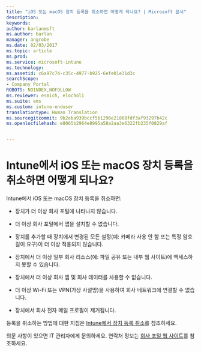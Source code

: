 ```yaml
---
title: "iOS 또는 macOS 장치 등록을 취소하면 어떻게 되나요? | Microsoft 문서"
description: 
keywords: 
author: barlanmsft
ms.author: barlan
manager: angrobe
ms.date: 02/03/2017
ms.topic: article
ms.prod: 
ms.service: microsoft-intune
ms.technology: 
ms.assetid: c6a97c74-c35c-4977-b925-6efe01e31d3c
searchScope:
- Company Portal
ROBOTS: NOINDEX,NOFOLLOW
ms.reviewer: esmich, elocholi
ms.suite: ems
ms.custom: intune-enduser
translationtype: Human Translation
ms.sourcegitcommit: 9b2eba939bccf5b1296e21868fdf3af93297b42c
ms.openlocfilehash: e8065b2964e8995a58a2aa3e6322fb235f0829af


---
```



# <a name="what-happens-if-you-unenroll-your-ios-or-macos-device-from-intune"></a>Intune에서 iOS 또는 macOS 장치 등록을 취소하면 어떻게 되나요?

Intune에서 iOS 또는 macOS 장치 등록을 취소하면:

-   장치가 더 이상 회사 포털에 나타나지 않습니다.

-   더 이상 회사 포털에서 앱을 설치할 수 없습니다.

-   장치를 추가할 때 장치에서 변경된 모든 설정(예: 카메라 사용 안 함 또는 특정 암호 길이 요구)이 더 이상 적용되지 않습니다.

-   장치에서 더 이상 일부 회사 리소스(예: 파일 공유 또는 내부 웹 사이트)에 액세스하지 못할 수 있습니다.

-   장치에서 더 이상 회사 앱 및 회사 데이터를 사용할 수 없습니다.

-   더 이상 Wi-Fi 또는 VPN(가상 사설망)을 사용하여 회사 네트워크에 연결할 수 없습니다.

-   장치에서 회사 전자 메일 프로필이 제거됩니다.

등록을 취소하는 방법에 대한 지침은 [Intune에서 장치 등록 취소](unenroll-your-device-from-intune-ios.md)를 참조하세요.

의문 사항이 있으면 IT 관리자에게 문의하세요. 연락처 정보는 [회사 포털 웹 사이트](http://portal.manage.microsoft.com)를 참조하세요.



<!--HONumber=Feb17_HO1-->


